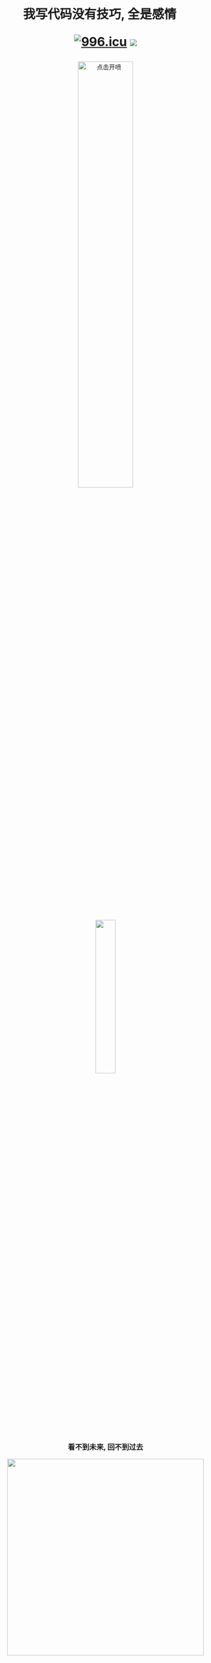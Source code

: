 <h1 align="center">
我写代码没有技巧, 全是感情 &nbsp;&nbsp;&nbsp;
<p align="center">
  <a href="https://996.icu"><img src="https://img.shields.io/badge/link-996.icu-red.svg" alt="996.icu" /></a>
  <a href="https://github.com/ZHLhenry">
    <img src="https://komarev.com/ghpvc/?username=ZHLhenry&color=brightgreen&label=Views" />
  </a>  
</h1>

<p align="center">
<img src="https://i.imgur.com/6fH0QkL.jpg" alt="点击开喷" width="50%"/>
</p>

<p align="center">
<img src="https://user-images.githubusercontent.com/21078112/163754171-0e917f6d-22e9-4add-8705-b664d12949a6.gif" width="30%" />
</p>
<h3 align="center">
看不到未来, 回不到过去
</h3>

<p align="center">
<img src="https://github-readme-stats.vercel.app/api?username=ZHLhenry&count_private=true" width="450"/>
</p>
